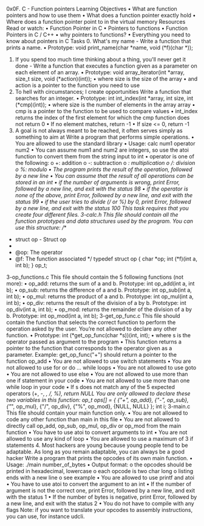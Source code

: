 0x0F. C - Function pointers
Learning Objectives
•	What are function pointers and how to use them
•	What does a function pointer exactly hold
•	Where does a function pointer point to in the virtual memory
Resources
Read or watch:
•	Function Pointer in C
•	Pointers to functions
•	Function Pointers in C / C++
•	why pointers to functions?
•	Everything you need to know about pointers in C
Tasks
0. What's my name - Write a function that prints a name.
•	Prototype: void print_name(char *name, void (*f)(char *));
1. If you spend too much time thinking about a thing, you'll never get it done - Write a function that executes a function given as a parameter on each element of an array.
•	Prototype: void array_iterator(int *array, size_t size, void (*action)(int));
•	where size is the size of the array
•	and action is a pointer to the function you need to use
2. To hell with circumstances; I create opportunities
Write a function that searches for an integer.
•	Prototype: int int_index(int *array, int size, int (*cmp)(int));
•	where size is the number of elements in the array array
•	cmp is a pointer to the function to be used to compare values
•	int_index returns the index of the first element for which the cmp function does not return 0
•	If no element matches, return -1
•	If size <= 0, return -1
3. A goal is not always meant to be reached, it often serves simply as something to aim at
Write a program that performs simple operations.
•	You are allowed to use the standard library
•	Usage: calc num1 operator num2
•	You can assume num1 and num2 are integers, so use the atoi function to convert them from the string input to int
•	operator is one of the following:
o	+: addition
o	-: subtraction
o	*: multiplication
o	/: division
o	%: modulo
•	The program prints the result of the operation, followed by a new line
•	You can assume that the result of all operations can be stored in an int
•	if the number of arguments is wrong, print Error, followed by a new line, and exit with the status 98
•	if the operator is none of the above, print Error, followed by a new line, and exit with the status 99
•	if the user tries to divide (/ or %) by 0, print Error, followed by a new line, and exit with the status 100
This task requires that you create four different files.
3-calc.h
This file should contain all the function prototypes and data structures used by the program. You can use this structure:
/**
 * struct op - Struct op
 *
 * @op: The operator
 * @f: The function associated
 */
typedef struct op
{
    char *op;
    int (*f)(int a, int b);
} op_t;

3-op_functions.c
This file should contain the 5 following functions (not more):
•	op_add: returns the sum of a and b. Prototype: int op_add(int a, int b);
•	op_sub: returns the difference of a and b. Prototype: int op_sub(int a, int b);
•	op_mul: returns the product of a and b. Prototype: int op_mul(int a, int b);
•	op_div: returns the result of the division of a by b. Prototype: int op_div(int a, int b);
•	op_mod: returns the remainder of the division of a by b. Prototype: int op_mod(int a, int b);
3-get_op_func.c
This file should contain the function that selects the correct function to perform the operation asked by the user. You’re not allowed to declare any other function.
•	Prototype: int (*get_op_func(char *s))(int, int);
•	where s is the operator passed as argument to the program
•	This function returns a pointer to the function that corresponds to the operator given as a parameter. Example: get_op_func("+") should return a pointer to the function op_add
•	You are not allowed to use switch statements
•	You are not allowed to use for or do ... while loops
•	You are not allowed to use goto
•	You are not allowed to use else
•	You are not allowed to use more than one if statement in your code
•	You are not allowed to use more than one while loop in your code
•	If s does not match any of the 5 expected operators (+, -, *, /, %), return NULL
You are only allowed to declare these two variables in this function:   op_t ops[] = {
        {"+", op_add},
        {"-", op_sub},
        {"*", op_mul},
        {"/", op_div},
        {"%", op_mod},
        {NULL, NULL}
    };
    int i;
3-main.c
This file should contain your main function only.
•	You are not allowed to code any other function than main in this file
•	You are not allowed to directly call op_add, op_sub, op_mul, op_div or op_mod from the main function
•	You have to use atoi to convert arguments to int
•	You are not allowed to use any kind of loop
•	You are allowed to use a maximum of 3 if statements
4. Most hackers are young because young people tend to be adaptable. As long as you remain adaptable, you can always be a good hacker
Write a program that prints the opcodes of its own main function.
•	Usage: ./main number_of_bytes
•	Output format:
o	the opcodes should be printed in hexadecimal, lowercase
o	each opcode is two char long
o	listing ends with a new line
o	see example
•	You are allowed to use printf and atoi
•	You have to use atoi to convert the argument to an int
•	If the number of argument is not the correct one, print Error, followed by a new line, and exit with the status 1
•	If the number of bytes is negative, print Error, followed by a new line, and exit with the status 2
•	You do not have to compile with any flags
Note: if you want to translate your opcodes to assembly instructions, you can use, for instance udcli.

